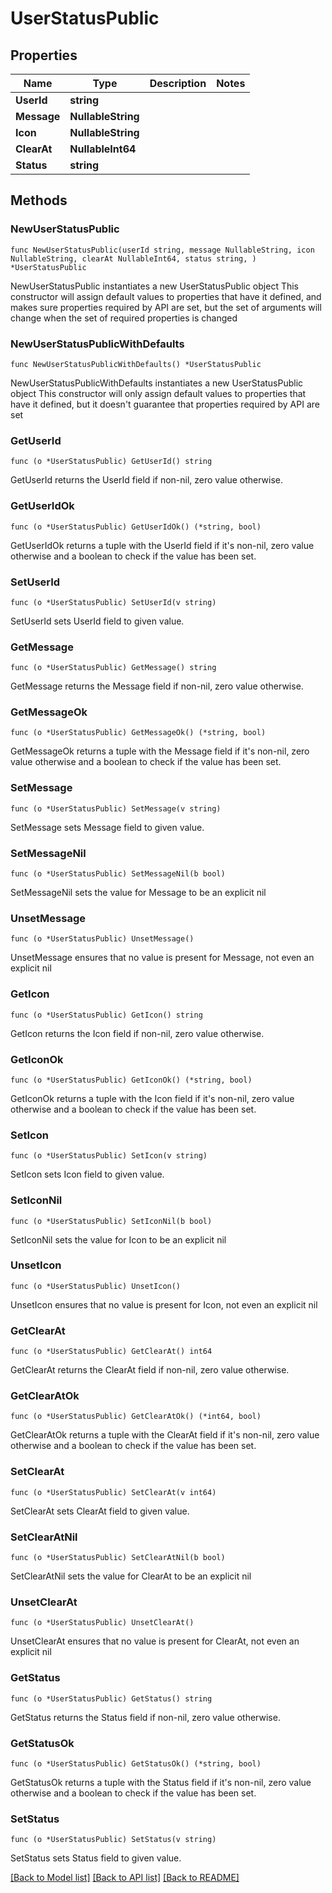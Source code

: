 # UserStatusPublic

## Properties

Name | Type | Description | Notes
------------ | ------------- | ------------- | -------------
**UserId** | **string** |  | 
**Message** | **NullableString** |  | 
**Icon** | **NullableString** |  | 
**ClearAt** | **NullableInt64** |  | 
**Status** | **string** |  | 

## Methods

### NewUserStatusPublic

`func NewUserStatusPublic(userId string, message NullableString, icon NullableString, clearAt NullableInt64, status string, ) *UserStatusPublic`

NewUserStatusPublic instantiates a new UserStatusPublic object
This constructor will assign default values to properties that have it defined,
and makes sure properties required by API are set, but the set of arguments
will change when the set of required properties is changed

### NewUserStatusPublicWithDefaults

`func NewUserStatusPublicWithDefaults() *UserStatusPublic`

NewUserStatusPublicWithDefaults instantiates a new UserStatusPublic object
This constructor will only assign default values to properties that have it defined,
but it doesn't guarantee that properties required by API are set

### GetUserId

`func (o *UserStatusPublic) GetUserId() string`

GetUserId returns the UserId field if non-nil, zero value otherwise.

### GetUserIdOk

`func (o *UserStatusPublic) GetUserIdOk() (*string, bool)`

GetUserIdOk returns a tuple with the UserId field if it's non-nil, zero value otherwise
and a boolean to check if the value has been set.

### SetUserId

`func (o *UserStatusPublic) SetUserId(v string)`

SetUserId sets UserId field to given value.


### GetMessage

`func (o *UserStatusPublic) GetMessage() string`

GetMessage returns the Message field if non-nil, zero value otherwise.

### GetMessageOk

`func (o *UserStatusPublic) GetMessageOk() (*string, bool)`

GetMessageOk returns a tuple with the Message field if it's non-nil, zero value otherwise
and a boolean to check if the value has been set.

### SetMessage

`func (o *UserStatusPublic) SetMessage(v string)`

SetMessage sets Message field to given value.


### SetMessageNil

`func (o *UserStatusPublic) SetMessageNil(b bool)`

 SetMessageNil sets the value for Message to be an explicit nil

### UnsetMessage
`func (o *UserStatusPublic) UnsetMessage()`

UnsetMessage ensures that no value is present for Message, not even an explicit nil
### GetIcon

`func (o *UserStatusPublic) GetIcon() string`

GetIcon returns the Icon field if non-nil, zero value otherwise.

### GetIconOk

`func (o *UserStatusPublic) GetIconOk() (*string, bool)`

GetIconOk returns a tuple with the Icon field if it's non-nil, zero value otherwise
and a boolean to check if the value has been set.

### SetIcon

`func (o *UserStatusPublic) SetIcon(v string)`

SetIcon sets Icon field to given value.


### SetIconNil

`func (o *UserStatusPublic) SetIconNil(b bool)`

 SetIconNil sets the value for Icon to be an explicit nil

### UnsetIcon
`func (o *UserStatusPublic) UnsetIcon()`

UnsetIcon ensures that no value is present for Icon, not even an explicit nil
### GetClearAt

`func (o *UserStatusPublic) GetClearAt() int64`

GetClearAt returns the ClearAt field if non-nil, zero value otherwise.

### GetClearAtOk

`func (o *UserStatusPublic) GetClearAtOk() (*int64, bool)`

GetClearAtOk returns a tuple with the ClearAt field if it's non-nil, zero value otherwise
and a boolean to check if the value has been set.

### SetClearAt

`func (o *UserStatusPublic) SetClearAt(v int64)`

SetClearAt sets ClearAt field to given value.


### SetClearAtNil

`func (o *UserStatusPublic) SetClearAtNil(b bool)`

 SetClearAtNil sets the value for ClearAt to be an explicit nil

### UnsetClearAt
`func (o *UserStatusPublic) UnsetClearAt()`

UnsetClearAt ensures that no value is present for ClearAt, not even an explicit nil
### GetStatus

`func (o *UserStatusPublic) GetStatus() string`

GetStatus returns the Status field if non-nil, zero value otherwise.

### GetStatusOk

`func (o *UserStatusPublic) GetStatusOk() (*string, bool)`

GetStatusOk returns a tuple with the Status field if it's non-nil, zero value otherwise
and a boolean to check if the value has been set.

### SetStatus

`func (o *UserStatusPublic) SetStatus(v string)`

SetStatus sets Status field to given value.



[[Back to Model list]](../README.md#documentation-for-models) [[Back to API list]](../README.md#documentation-for-api-endpoints) [[Back to README]](../README.md)


